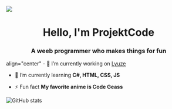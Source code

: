 ![](https://github.com/Projekt-Dev/Projekt-Dev/blob/main/ProjektCode-Lucy.png)

<h1 align="center">Hello, I'm ProjektCode</h1>
<h3 align="center">A weeb programmer who makes things for fun</h3>

align="center" - 🔭 I’m currently working on [Lyuze](https://github.com/ProjektCode/Lyuze)

- 🌱 I’m currently learning **C#, HTML, CSS, JS**

- ⚡ Fun fact **My favorite anime is Code Geass**

![GitHub stats](https://github-readme-stats.vercel.app/api?username=ProjektCode&&show_icons=true&title_color=a2293c&icon_color=a2293c&text_color=FFFFFF&bg_color=161616)  
